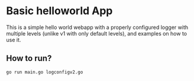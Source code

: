 Basic helloworld App
=========================

This is a simple hello world webapp with a properly configured logger with multiple levels (unlike v1 with only default levels), and examples on how to use it.

How to run?
-----------------

    go run main.go logconfigv2.go
